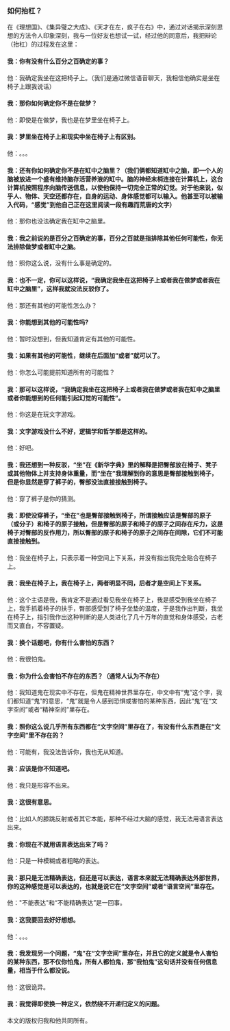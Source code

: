 ﻿### 如何抬杠？

在《理想国》、《集异璧之大成》、《天才在左，疯子在右》中，通过对话揭示深刻思想的方法令人印象深刻，我与一位好友也想试一试，经过他的同意后，我把辩论（抬杠）的过程发在这里：

#### 我：你有没有什么百分之百确定的事？

他：我确定我坐在这把椅子上。（我们是通过微信语音聊天，我相信他确实是坐在椅子上跟我说话）

#### 我：那你如何确定你不是在做梦？

他：即使是在做梦，我也是在梦里坐在椅子上。

#### 我：梦里坐在椅子上和现实中坐在椅子上有区别。

他：。。。

#### 我：还有你如何确定你不是在缸中之脑里？（我们俩都知道缸中之脑，即一个人的脑被放进一个盛有维持脑存活营养液的缸中。脑的神经末梢连接在计算机上，这台计算机按照程序向脑传送信息，以使他保持一切完全正常的幻觉。对于他来说，似乎人、物体、天空还都存在，自身的运动、身体感觉都可以输入。他甚至可以被输入代码，“感觉”到他自己正在这里阅读一段有趣而荒唐的文字）

他：那你也没法确定我在缸中之脑里。

#### 我：我之前说的是百分之百确定的事，百分之百就是指排除其他任何可能性，你无法排除做梦或者缸中之脑。

他：照你这么说，没有什么事是确定的。

#### 我：也不一定，你可以这样说，“我确定我坐在这把椅子上或者我在做梦或者我在缸中之脑里”，这样我就没法反驳你了。

他：那还有其他的可能性怎么办？

#### 我：你能想到其他的可能性吗?

他：暂时没想到，但我知道肯定有其他的可能性。

#### 我：如果有其他的可能性，继续在后面加“或者”就可以了。

他：你怎么可能提前知道所有的可能性？

#### 我：那可以这样说，“我确定我坐在这把椅子上或者我在做梦或者我在缸中之脑里或者你能想到的任何能引起幻觉的可能性”。

他：你这是在玩文字游戏。

#### 我：文字游戏没什么不好，逻辑学和哲学都是这样的。

他：好吧。

#### 我：我还想到一种反驳，“坐”在《新华字典》里的解释是把臀部放在椅子、凳子或其他物体上并支持身体重量，而“坐在”我理解到你的意思是臀部接触到椅子，但是你显然是穿了裤子的，臀部没法直接接触到椅子。

他：穿了裤子是你的猜测。

#### 我：即使没穿裤子，“坐在”也是臀部接触到椅子，所谓接触应该是臀部的原子（或分子）和椅子的原子接触，但是臀部的原子和椅子的原子之间存在斥力，这是椅子对臀部的反作用力，所以臀部的原子和椅子的原子之间存在间隙，它们不可能直接接触到。

他：我坐在椅子上，只表示着一种空间上下关系，并没有指出我完全贴合在椅子上。

#### 我：我坐在椅子上，我在椅子上，两者明显不同，后者才是空间上下关系。

他：这个主语是我，我肯定不是通过看见我坐在椅子上，我是感受到我坐在椅子上，我手抓着椅子的扶手，臀部感受到了椅子坐垫的温度，于是我作出判断，我坐在椅子上，指引我作出这种判断的是人类进化了几十万年的直觉和身体感受，古老而又直白，不容置疑。

#### 我：换个话题吧，你有什么害怕的东西？

他：我很怕鬼。

#### 我：你为什么会害怕不存在的东西？（通常人认为不存在）

他：我知道鬼在现实中不存在，但鬼在精神世界里存在，中文中有“鬼”这个字，我们都知道“鬼”的意思，“鬼”就是令人感到恐惧或害怕的某种东西，因此“鬼”在“文字空间”或者“精神空间”里存在。

#### 我：照你这么说几乎所有东西都在“文字空间”里存在了，有没有什么东西是在“文字空间”里不存在的？

他：可能有，我没法告诉你，我也无从知道。

#### 我：应该是你不知道吧。

他：我只是形容不出来。

#### 我：这很有意思。

他：比如人的膝跳反射或者其它本能，那种不经过大脑的感觉，我无法用语言表达出来。

#### 我：你现在不就用语言表达出来了吗？

他：只是一种模糊或者粗略的表达。

#### 我：那只是无法精确表达，但还是可以表达，语言本来就无法精确表达外部世界，你的这种感觉是可以表达的，也就是说它在“文字空间”或者“语言空间”里存在。

他："不能表达"和“不能精确表达”是一回事。

#### 我：这我要回去好好想想。

他：。。。

#### 我：我发现另一个问题，“鬼”在“文字空间”里存在，并且它的定义就是令人害怕的某种东西，那不仅你怕鬼，所有人都怕鬼，那“我怕鬼”这句话并没有任何信息量，相当于什么都没说。

他：这很诡异。

#### 我：我觉得即使换一种定义，依然绕不开递归定义的问题。

本文的版权归我和他共同所有。
